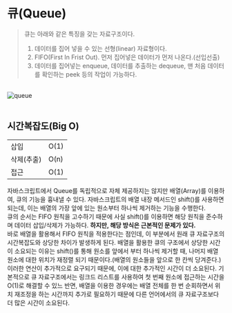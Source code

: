 # 큐(Queue)

> 큐는 아래와 같은 특징을 갖는 자료구조이다.
>
> 1. 데이터를 집어 넣을 수 있는 선형(linear) 자료형이다.
> 2. FIFO(First In Frist Out). 먼저 집어넣은 데이터가 먼저 나온다.(선입선출)
> 3. 데이터를 집어넣는 enqueue, 데이터를 추출하는 dequeue, 맨 처음 데이터를 확인하는 peek 등의 작업이 가능하다.

<br />
<img src="https://blackpudding.netlify.app/queue_animation-1093184755f30dff7b81fd507208c14b.gif" alt="queue"></img>
<br />
<br />

## 시간복잡도(Big O)

|            |      |
| ---------- | ---- |
| 삽입       | O(1) |
| 삭제(추출) | O(n) |
| 접근       | O(1) |

자바스크립트에서 Queue를 독립적으로 자체 제공하지는 않지만 배열(Array)를 이용하여, 큐의 기능을 흉내낼 수 있다. 자바스크립트의 배열 내장 메서드인 shift()를 사용하면 되는데, 이는 배열의 가장 앞에 있는 원소부터 하나씩 제거하는 기능을 수행한다.  
큐의 순서는 FIFO 원칙을 고수하기 때문에 사실 shift()를 이용하면 해당 원칙을 준수하며 데이터 삽입/삭제가 가능하다. **하지만, 해당 방식은 근본적인 문제가 있다.**  
바로 배열을 활용해서 FIFO 원칙을 적용한다는 점인데, 이 부분에서 원래 큐 자료구조의 시간복잡도와 상당한 차이가 발생하게 된다. 배열을 활용한 큐의 구조에서 상당한 시간이 소요되는 이유는 shift()를 통해 원소를 앞에서 부터 하나씩 제거할 때, 나머지 배열 원소에 대한 위치가 재정렬 되기 때문이다.(배열의 원소들을 앞으로 한 칸씩 당겨준다.)  
이러한 연산이 추가적으로 요구되기 때문에, 이에 대한 추가적인 시간이 더 소요된다. 기본적으로 큐 자료구조에서는 링크드 리스트를 사용하여 첫 번째 원소에 접근하는 시간을 O(1)로 해결할 수 있느 반면, 배열을 이용한 경우에는 배열 전체를 한 번 순회하면서 위치 재조정을 하는 시간까지 추가로 필요하기 때문에 다른 언어에서의 큐 자료구조보다 더 많은 시간이 소요된다.
